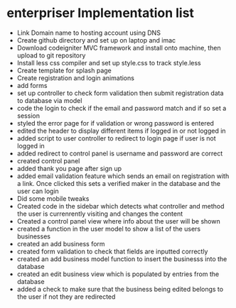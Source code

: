 # enterpriser Implementation list

- Link Domain name to hosting account using DNS
- Create github directory and set up on laptop and imac
- Download codeigniter MVC framework and install onto machine, then upload to git repository
- Install less css compiler and set up style.css to track style.less
- Create template for splash page
- Create registration and login animations
- add forms
- set up controller to check form validation then submit registration data to database via model
- code the login to check if the email and password match and if so set a session
- styled the error page for if validation or wrong password is entered
- edited the header to display different items if logged in or not logged in
- added script to user controller to redirect to login page if user is not logged in
- added redirect to control panel is username and password are correct
- created control panel
- added thank you page after sign up
- added email validation feature which sends an email on registration with a link. Once clicked this sets a verified maker in the database and the user can login
- Did some mobile tweaks
- Created code in the sidebar which detects what controller and method the user is currenrently visiting and changes the content
- Created a control panel view where info about the user will be shown
- created a function in the user model to show a list of the users businesses
- created an add business form
- created form validation to check that fields are inputted correctly
- created an add business model function to insert the businesss into the database
- created an edit business view which is populated by entries from the database
- added a check to make sure that the business being edited belongs to the user if not they are redirected
